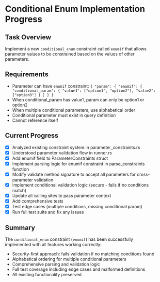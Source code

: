 # Conditional Enum Implementation Progress

## Task Overview
Implement a new `conditional_enum` constraint called `enumif` that allows parameter values to be constrained based on the values of other parameters.

## Requirements
- Parameter can have `enumif` constraint: `{ "param": { "enumif": { "conditional_param": { "value1": ["option1", "option2"], "value2": ["option3"] } } } }`
- When conditional_param has value1, param can only be option1 or option2
- When multiple conditional parameters, use alphabetical order
- Conditional parameter must exist in query definition
- Cannot reference itself

## Current Progress
- [x] Analyzed existing constraint system in parameter_constraints.rs
- [x] Understood parameter validation flow in runner.rs
- [x] Add enumif field to ParameterConstraints struct
- [x] Implement parsing logic for enumif constraint in parse_constraints function
- [x] Modify validate method signature to accept all parameters for cross-parameter validation
- [x] Implement conditional validation logic (secure - fails if no conditions match)
- [x] Update all calling sites to pass parameter context
- [x] Add comprehensive tests
- [x] Test edge cases (multiple conditions, missing conditional param)
- [x] Run full test suite and fix any issues

## Summary
The `conditional_enum` constraint (`enumif`) has been successfully implemented with all features working correctly:

- Security-first approach: fails validation if no matching conditions found
- Alphabetical ordering for multiple conditional parameters
- Comprehensive parsing and validation logic
- Full test coverage including edge cases and malformed definitions
- All existing functionality preserved
